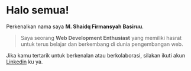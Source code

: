 # Halo semua! 

Perkenalkan nama saya **M. Shaidq Firmansyah Basiruu**.

> Saya seorang **Web Development Enthusiast** yang memiliki hasrat untuk terus belajar dan berkembang di dunia pengembangan web.

Jika kamu tertarik untuk berkenalan atau berkolaborasi, silakan ikuti akun [Linkedin](https://www.linkedin.com/in/shodiq-basiru-b2a179231/) ku ya.


<!-- <p align="left">
<a href="https://github.com/shodiqbasiru">
  <img height="180em" src="https://github-readme-stats-eight-theta.vercel.app/api?username=gilangadhan&show_icons=true&theme=algolia&include_all_commits=true&count_private=true"/>
  <img height="180em" src="https://github-readme-stats-eight-theta.vercel.app/api/top-langs/?username=gilangadhan&layout=compact&langs_count=8&theme=algolia"/>
</a>
</p> -->
